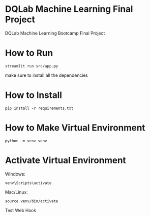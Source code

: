 # DQLab Machine Learning Final Project

DQLab Machine Learning Bootcamp Final Project

# How to Run

```
streamlit run src/app.py
```

make sure to install all the dependencies

# How to Install

```
pip install -r requirements.txt
```

# How to Make Virtual Environment

```
python -m venv venv
```

# Activate Virtual Environment

Windows:

```
venv\Scripts\activate
```

Mac/Linux:

```
source venv/bin/activate
```

Test Web Hook
